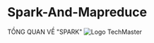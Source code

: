 # Spark-And-Mapreduce

TỒNG QUAN VỀ "SPARK"
 ![Logo TechMaster](https://techmaster.vn/resources/image/logo.png)
